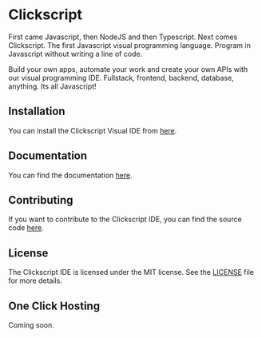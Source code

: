 # Clickscript

First came Javascript, then NodeJS and then Typescript. Next comes Clickscript. The first Javascript visual programming language. Program in Javascript without writing a line of code.

Build your own apps, automate your work and create your own APIs with our visual programming IDE. Fullstack, frontend, backend, database, anything. Its all Javascript!

## Installation

You can install the Clickscript Visual IDE from [here](https://github.com/pitalco/clickscript/releases/latest).

## Documentation

You can find the documentation [here](https://docs.clickscript.io).

## Contributing

If you want to contribute to the Clickscript IDE, you can find the source code [here](https://github.com/pitalco/clickscript).

## License

The Clickscript IDE is licensed under the MIT license. See the [LICENSE](LICENSE) file for more details.

## One Click Hosting

Coming soon.